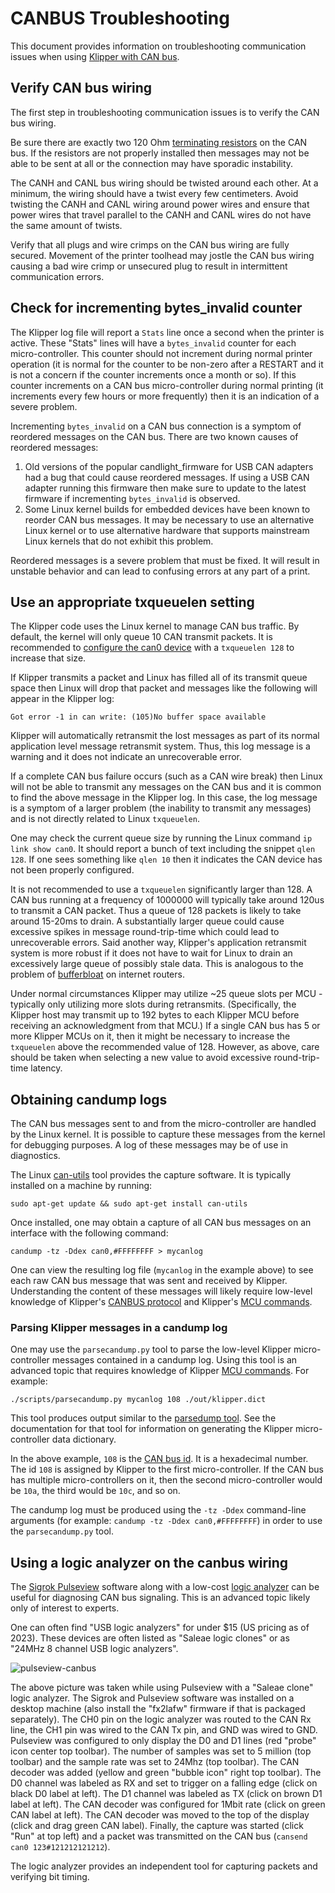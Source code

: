 # CANBUS Troubleshooting

This document provides information on troubleshooting communication issues when using [Klipper with CAN bus](CANBUS.md).

## Verify CAN bus wiring

The first step in troubleshooting communication issues is to verify the CAN bus wiring.

Be sure there are exactly two 120 Ohm [terminating
resistors](CANBUS.md#terminating-resistors) on the CAN bus. If the resistors are not properly installed then messages may not be able to be sent at all or the connection may have sporadic instability.

The CANH and CANL bus wiring should be twisted around each other. At a minimum, the wiring should have a twist every few centimeters. Avoid twisting the CANH and CANL wiring around power wires and ensure that power wires that travel parallel to the CANH and CANL wires do not have the same amount of twists.

Verify that all plugs and wire crimps on the CAN bus wiring are fully secured. Movement of the printer toolhead may jostle the CAN bus wiring causing a bad wire crimp or unsecured plug to result in intermittent communication errors.

## Check for incrementing bytes_invalid counter

The Klipper log file will report a `Stats` line once a second when the printer is active. These "Stats" lines will have a `bytes_invalid` counter for each micro-controller. This counter should not increment during normal printer operation (it is normal for the counter to be non-zero after a RESTART and it is not a concern if the counter increments once a month or so). If this counter increments on a CAN bus micro-controller during normal printing (it increments every few hours or more frequently) then it is an indication of a severe problem.

Incrementing `bytes_invalid` on a CAN bus connection is a symptom of reordered messages on the CAN bus. There are two known causes of reordered messages:

1. Old versions of the popular candlight_firmware for USB CAN adapters had a bug that could cause reordered messages. If using a USB CAN adapter running this firmware then make sure to update to the latest firmware if incrementing `bytes_invalid` is observed.
1. Some Linux kernel builds for embedded devices have been known to reorder CAN bus messages. It may be necessary to use an alternative Linux kernel or to use alternative hardware that supports mainstream Linux kernels that do not exhibit this problem.

Reordered messages is a severe problem that must be fixed. It will result in unstable behavior and can lead to confusing errors at any part of a print.

## Use an appropriate txqueuelen setting

The Klipper code uses the Linux kernel to manage CAN bus traffic. By default, the kernel will only queue 10 CAN transmit packets. It is recommended to [configure the can0 device](CANBUS.md#host-hardware) with a `txqueuelen 128` to increase that size.

If Klipper transmits a packet and Linux has filled all of its transmit queue space then Linux will drop that packet and messages like the following will appear in the Klipper log:

```
Got error -1 in can write: (105)No buffer space available
```

Klipper will automatically retransmit the lost messages as part of its normal application level message retransmit system. Thus, this log message is a warning and it does not indicate an unrecoverable error.

If a complete CAN bus failure occurs (such as a CAN wire break) then Linux will not be able to transmit any messages on the CAN bus and it is common to find the above message in the Klipper log. In this case, the log message is a symptom of a larger problem (the inability to transmit any messages) and is not directly related to Linux `txqueuelen`.

One may check the current queue size by running the Linux command `ip link show can0`. It should report a bunch of text including the snippet `qlen 128`. If one sees something like `qlen 10` then it indicates the CAN device has not been properly configured.

It is not recommended to use a `txqueuelen` significantly larger than 128. A CAN bus running at a frequency of 1000000 will typically take around 120us to transmit a CAN packet. Thus a queue of 128 packets is likely to take around 15-20ms to drain. A substantially larger queue could cause excessive spikes in message round-trip-time which could lead to unrecoverable errors. Said another way, Klipper's application retransmit system is more robust if it does not have to wait for Linux to drain an excessively large queue of possibly stale data. This is analogous to the problem of [bufferbloat](https://en.wikipedia.org/wiki/Bufferbloat) on internet routers.

Under normal circumstances Klipper may utilize ~25 queue slots per MCU - typically only utilizing more slots during retransmits. (Specifically, the Klipper host may transmit up to 192 bytes to each Klipper MCU before receiving an acknowledgment from that MCU.) If a single CAN bus has 5 or more Klipper MCUs on it, then it might be necessary to increase the `txqueuelen` above the recommended value of 128. However, as above, care should be taken when selecting a new value to avoid excessive round-trip-time latency.

## Obtaining candump logs

The CAN bus messages sent to and from the micro-controller are handled by the Linux kernel. It is possible to capture these messages from the kernel for debugging purposes. A log of these messages may be of use in diagnostics.

The Linux [can-utils](https://github.com/linux-can/can-utils) tool provides the capture software. It is typically installed on a machine by running:

```
sudo apt-get update && sudo apt-get install can-utils
```

Once installed, one may obtain a capture of all CAN bus messages on an interface with the following command:

```
candump -tz -Ddex can0,#FFFFFFFF > mycanlog
```

One can view the resulting log file (`mycanlog` in the example above) to see each raw CAN bus message that was sent and received by Klipper. Understanding the content of these messages will likely require low-level knowledge of Klipper's [CANBUS protocol](CANBUS_protocol.md) and Klipper's [MCU commands](MCU_Commands.md).

### Parsing Klipper messages in a candump log

One may use the `parsecandump.py` tool to parse the low-level Klipper micro-controller messages contained in a candump log. Using this tool is an advanced topic that requires knowledge of Klipper [MCU commands](MCU_Commands.md). For example:

```
./scripts/parsecandump.py mycanlog 108 ./out/klipper.dict
```

This tool produces output similar to the [parsedump
tool](Debugging.md#translating-gcode-files-to-micro-controller-commands). See the documentation for that tool for information on generating the Klipper micro-controller data dictionary.

In the above example, `108` is the [CAN bus
id](CANBUS_protocol.md#micro-controller-id-assignment). It is a hexadecimal number. The id `108` is assigned by Klipper to the first micro-controller. If the CAN bus has multiple micro-controllers on it, then the second micro-controller would be `10a`, the third would be `10c`, and so on.

The candump log must be produced using the `-tz -Ddex` command-line arguments (for example: `candump -tz -Ddex can0,#FFFFFFFF`) in order to use the `parsecandump.py` tool.

## Using a logic analyzer on the canbus wiring

The [Sigrok Pulseview](https://sigrok.org/wiki/PulseView) software along with a low-cost [logic analyzer](https://en.wikipedia.org/wiki/Logic_analyzer) can be useful for diagnosing CAN bus signaling. This is an advanced topic likely only of interest to experts.

One can often find "USB logic analyzers" for under $15 (US pricing as of 2023). These devices are often listed as "Saleae logic clones" or as "24MHz 8 channel USB logic analyzers".

![pulseview-canbus](img/pulseview-canbus.png)

The above picture was taken while using Pulseview with a "Saleae clone" logic analyzer. The Sigrok and Pulseview software was installed on a desktop machine (also install the "fx2lafw" firmware if that is packaged separately). The CH0 pin on the logic analyzer was routed to the CAN Rx line, the CH1 pin was wired to the CAN Tx pin, and GND was wired to GND. Pulseview was configured to only display the D0 and D1 lines (red "probe" icon center top toolbar). The number of samples was set to 5 million (top toolbar) and the sample rate was set to 24Mhz (top toolbar). The CAN decoder was added (yellow and green "bubble icon" right top toolbar). The D0 channel was labeled as RX and set to trigger on a falling edge (click on black D0 label at left). The D1 channel was labeled as TX (click on brown D1 label at left). The CAN decoder was configured for 1Mbit rate (click on green CAN label at left). The CAN decoder was moved to the top of the display (click and drag green CAN label). Finally, the capture was started (click "Run" at top left) and a packet was transmitted on the CAN bus (`cansend can0 123#121212121212`).

The logic analyzer provides an independent tool for capturing packets and verifying bit timing.
